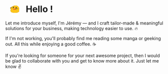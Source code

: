 <h1>   <img src="./spoink.gif" style="vertical-align:middle;" width="30px">   Hello ! </h1>

Let me introduce myself, I'm Jérémy — and I craft tailor-made & meaningful solutions for your business, making technology easier to use. 🔥

If I'm not working, you'll probably find me reading some manga or geeking out. All this while enjoying a good coffee. ☕

If you're looking for someone for your next awesome project, then I would be glad to collaborate with you and get to know more about it. Just let me know ✌️
